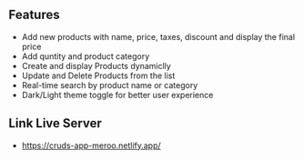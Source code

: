 ## Features
- Add new products with name, price, taxes, discount and display the final price
- Add quntity and product category
- Create and display Products dynamiclly
- Update and Delete Products from the list
- Real-time search by product name or category
- Dark/Light theme toggle for better user experience

## Link Live Server
-  https://cruds-app-meroo.netlify.app/
